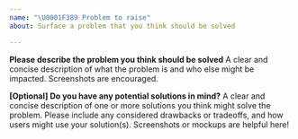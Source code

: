 ```yaml
---
name: "\U0001F389 Problem to raise"
about: Surface a problem that you think should be solved

---
```


**Please describe the problem you think should be solved**
A clear and concise description of what the problem is and who else might be impacted. Screenshots are encouraged.

**[Optional] Do you have any potential solutions in mind?**
A clear and concise description of one or more solutions you think might solve the problem. Please include any considered drawbacks or tradeoffs, and how users might use your solution(s). Screenshots or mockups are helpful here!